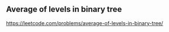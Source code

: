 ## Average of levels in binary tree
https://leetcode.com/problems/average-of-levels-in-binary-tree/
